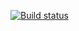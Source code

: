 [![Build status](https://ci.appveyor.com/api/projects/status/3c0jk2y176rjl9r9?svg=true)](https://ci.appveyor.com/project/Anna-Kolycheva/ahj-dom)